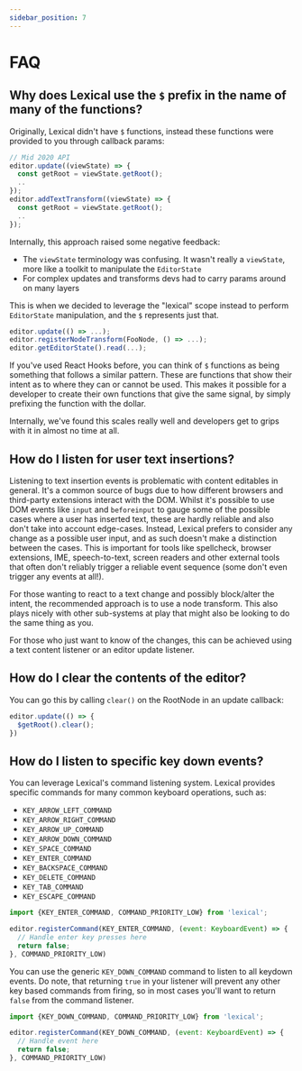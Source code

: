 ```yaml
---
sidebar_position: 7
---
```


# FAQ

## Why does Lexical use the `$` prefix in the name of many of the functions?

Originally, Lexical didn't have `$` functions, instead these functions were provided to you through callback params:

```js
// Mid 2020 API
editor.update((viewState) => {
  const getRoot = viewState.getRoot();
  ..
});
editor.addTextTransform((viewState) => {
  const getRoot = viewState.getRoot();
  ..
});
```

Internally, this approach raised some negative feedback:

- The `viewState` terminology was confusing. It wasn't really a `viewState`, more like a toolkit to manipulate the `EditorState`
- For complex updates and transforms devs had to carry params around on many layers

This is when we decided to leverage the "lexical" scope instead to perform `EditorState` manipulation, and the `$` represents just that.

```js
editor.update(() => ...);
editor.registerNodeTransform(FooNode, () => ...);
editor.getEditorState().read(...);
```

If you've used React Hooks before, you can think of `$` functions as being something that follows a similar pattern. These are functions that show their intent as to where they can or cannot be used. This makes it possible for a developer to create their own functions that give the same signal, by simply prefixing the function with the dollar.

Internally, we've found this scales really well and developers get to grips with it in almost no time at all.

## How do I listen for user text insertions?

Listening to text insertion events is problematic with content editables in general. It's a common source of bugs due to how
different browsers and third-party extensions interact with the DOM. Whilst it's possible to use DOM events like `input` and
`beforeinput` to gauge some of the possible cases where a user has inserted text, these are hardly reliable and also don't
take into account edge-cases. Instead, Lexical prefers to consider any change as a possible user input, and as such doesn't
make a distinction between the cases. This is important for tools like spellcheck, browser extensions, IME, speech-to-text,
screen readers and other external tools that often don't reliably trigger a reliable event sequence (some don't even trigger
any events at all!).

For those wanting to react to a text change and possibly block/alter the intent, the recommended approach is to use a node
transform. This also plays nicely with other sub-systems at play that might also be looking to do the same thing as you.

For those who just want to know of the changes, this can be achieved using a text content listener or an editor update listener.

## How do I clear the contents of the editor?

You can go this by calling ```clear()``` on the RootNode in an update callback:

```js
editor.update(() => {
  $getRoot().clear();
})
```

## How do I listen to specific key down events?

You can leverage Lexical's command listening system. Lexical provides specific commands for many common keyboard operations, such as:

- `KEY_ARROW_LEFT_COMMAND`
- `KEY_ARROW_RIGHT_COMMAND`
- `KEY_ARROW_UP_COMMAND`
- `KEY_ARROW_DOWN_COMMAND`
- `KEY_SPACE_COMMAND`
- `KEY_ENTER_COMMAND`
- `KEY_BACKSPACE_COMMAND`
- `KEY_DELETE_COMMAND`
- `KEY_TAB_COMMAND`
- `KEY_ESCAPE_COMMAND`

```js
import {KEY_ENTER_COMMAND, COMMAND_PRIORITY_LOW} from 'lexical';

editor.registerCommand(KEY_ENTER_COMMAND, (event: KeyboardEvent) => {
  // Handle enter key presses here
  return false;
}, COMMAND_PRIORITY_LOW)
```

You can use the generic `KEY_DOWN_COMMAND` command to listen
to all keydown events. Do note, that returning `true` in your listener will prevent any
other key based commands from firing, so in most cases you'll want to return `false` from
the command listener.

```js
import {KEY_DOWN_COMMAND, COMMAND_PRIORITY_LOW} from 'lexical';

editor.registerCommand(KEY_DOWN_COMMAND, (event: KeyboardEvent) => {
  // Handle event here
  return false;
}, COMMAND_PRIORITY_LOW)
```
